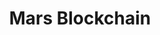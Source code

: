 ---
layout: default
######## CARD FRONT VARIABLE
img: mars.jpg
# kind blockchain : tendermint, polkadot, ethereum, near, move.
kind_blockchain: tendermint
title: Mars Blockchain 
modal: mars-testnet
# status
# - finished
# - ongoing
# - cancel
# - preparations / other
status: ongoing

######## DETAILS USED MODAL
website: "https://marsprotocol.io"
event_name: "Testnet"
event_link:  "https://testnet-explorer.marsprotocol.io/validators/marsvaloper1fweyc4x5pva537y3v6ajxxrckf68ka50hh8mzw"
node_id: "<code>marsvaloper1fweyc4x5pva537y3v6ajxxrckf68ka50hh8mzw</code>"

######### TECHNOLOGY
os: Ubuntu 22.04
monitoring: Grafana, Prometheus, Telegraf
monitoring_pdf: RoomIT_Mars-Grafana.pdf
security: "Audit (Lynis and Greenbonde), Hardening CIS"
network: "Wireguard (Communication between Machine)"

######## INFRASTRUCTURE
# if kind_blockchain is tendermint,please assign  tendermint_ of value
tendermint_monitoring: "https://testnet.roomit.xyz"
tendermint_rpc: "https://rpc.mars.roomit.xyz"
tendermint_api: "https://api.mars.roomit.xyz"
tendermint_grpc: "https://grpc.mars.roomit.xyz"
tendermint_grpc_web: "https://grpc-web.mars.roomit.xyz"
---